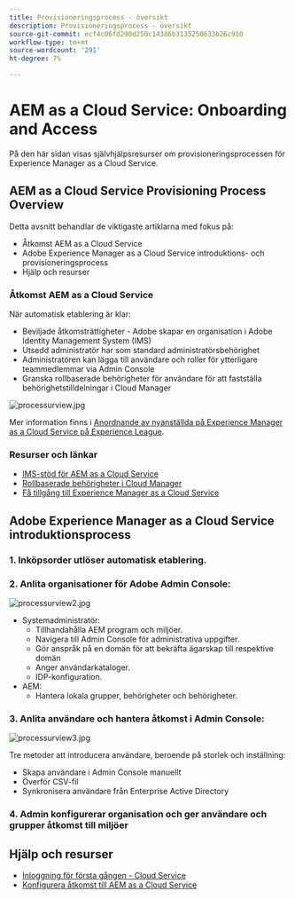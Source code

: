 ```yaml
---
title: Provisioneringsprocess - översikt
description: Provisioneringsprocess - översikt
source-git-commit: ecf4c06fd290d250c14386b3135250633b26c910
workflow-type: tm+mt
source-wordcount: '291'
ht-degree: 7%

---
```



# AEM as a Cloud Service: Onboarding and Access

På den här sidan visas självhjälpsresurser om provisioneringsprocessen för Experience Manager as a Cloud Service.

## AEM as a Cloud Service Provisioning Process Overview

Detta avsnitt behandlar de viktigaste artiklarna med fokus på:

* Åtkomst AEM as a Cloud Service
* Adobe Experience Manager as a Cloud Service introduktions- och provisioneringsprocess
* Hjälp och resurser


### Åtkomst AEM as a Cloud Service

När automatisk etablering är klar:

* Beviljade åtkomsträttigheter - Adobe skapar en organisation i Adobe Identity Management System (IMS)
* Utsedd administratör har som standard administratörsbehörighet
* Administratören kan lägga till användare och roller för ytterligare teammedlemmar via Admin Console
* Granska rollbaserade behörigheter för användare för att fastställa behörighetstilldelningar i Cloud Manager

![processurview.jpg](assets/processOverview.jpg)


Mer information finns i [Anordnande av nyanställda på Experience Manager as a Cloud Service på Experience League](https://experienceleague.adobe.com/docs/experience-manager-cloud-service/onboarding/home.html).

### Resurser och länkar

* [IMS-stöd för AEM as a Cloud Service](https://experienceleague.adobe.com/docs/experience-manager-cloud-service/security/ims-support.html)
* [Rollbaserade behörigheter i Cloud Manager](https://experienceleague.adobe.com/docs/experience-manager-cloud-service/onboarding/what-is-required/role-based-permissions.html#what-is-required)
* [Få tillgång till Experience Manager as a Cloud Service](https://experienceleague.adobe.com/docs/experience-manager-cloud-service/onboarding/getting-access/navigation.html#getting-access)


## Adobe Experience Manager as a Cloud Service introduktionsprocess

### 1. Inköpsorder utlöser automatisk etablering.

### 2. Anlita organisationer för Adobe Admin Console:

![processurview2.jpg](assets/processOverview2.jpg)

* Systemadministratör:
   * Tillhandahålla AEM program och miljöer.
   * Navigera till Admin Console för administrativa uppgifter.
   * Gör anspråk på en domän för att bekräfta ägarskap till respektive domän
   * Anger användarkataloger.
   * IDP-konfiguration.
* AEM:
   * Hantera lokala grupper, behörigheter och behörigheter.

### 3. Anlita användare och hantera åtkomst i Admin Console:

![processurview3.jpg](assets/processOverview3.jpg)

Tre metoder att introducera användare, beroende på storlek och inställning:
* Skapa användare i Admin Console manuellt
* Överför CSV-fil
* Synkronisera användare från Enterprise Active Directory

### 4. Admin konfigurerar organisation och ger användare och grupper åtkomst till miljöer

## Hjälp och resurser

* [Inloggning för första gången - Cloud Service](/help/journey-onboarding/sysadmin/learning-path-aem-users.md)
* [Konfigurera åtkomst till AEM as a Cloud Service](https://experienceleague.adobe.com/docs/experience-manager-learn/cloud-service/accessing/overview.html#accessing)
